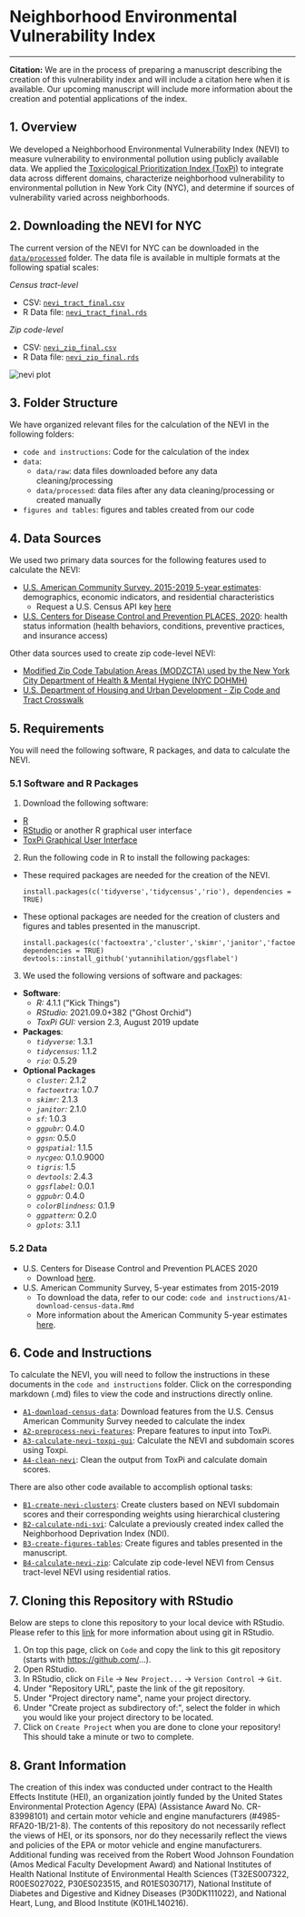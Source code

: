 # Neighborhood Environmental Vulnerability Index 
***

**Citation:** We are in the process of preparing a manuscript describing the creation of this vulnerability index and will include a citation here when it is available. Our upcoming manuscript will include more information about the creation and potential applications of the index.

## 1. Overview
We developed a Neighborhood Environmental Vulnerability Index (NEVI) to measure vulnerability to environmental pollution using publicly available data. We applied the [Toxicological Prioritization Index (ToxPi)](https://toxpi.org/) to integrate data across different domains, characterize neighborhood vulnerability to environmental pollution in New York City (NYC), and determine if sources of vulnerability varied across neighborhoods.

## 2. Downloading the NEVI for NYC
The current version of the NEVI for NYC can be downloaded in the [`data/processed`](https://github.com/jstingone/nvi/tree/main/data/processed) folder. The data file is available in multiple formats at the following spatial scales:

*Census tract-level*
- CSV: [`nevi_tract_final.csv`](https://github.com/jstingone/nvi/blob/main/data/processed/nevi_tract_final.csv)
- R Data file: [`nevi_tract_final.rds`](https://github.com/jstingone/nvi/blob/main/data/processed/nevi_tract_final.rds)

*Zip code-level*
- CSV: [`nevi_zip_final.csv`](https://github.com/jstingone/nvi/blob/main/data/processed/nevi_zip_final.csv)
- R Data file: [`nevi_zip_final.rds`](https://github.com/jstingone/nvi/blob/main/data/processed/nevi_zip_final.rds)

![nevi plot](https://raw.githubusercontent.com/jstingone/nvi/main/figures%20and%20tables/figures/fig_nevi.png)

## 3. Folder Structure
We have organized relevant files for the calculation of the NEVI in the following folders:
- `code and instructions`: Code for the calculation of the index
- `data`: 
	- `data/raw`: data files downloaded before any data cleaning/processing
	- `data/processed`: data files after any data cleaning/processing or created manually
- `figures and tables`: figures and tables created from our code


## 4. Data Sources
We used two primary data sources for the following features used to calculate the NEVI:
- [U.S. American Community Survey, 2015-2019 5-year estimates](https://www.census.gov/data/developers/data-sets/acs-5year.2019.html): demographics, economic indicators, and residential characteristics
	- Request a U.S. Census API key [here](https://api.census.gov/data/key_signup.html)
- [U.S. Centers for Disease Control and Prevention PLACES, 2020](https://chronicdata.cdc.gov/500-Cities-Places/PLACES-Local-Data-for-Better-Health-Place-Data-202/q8xq-ygsk): health status information (health behaviors, conditions, preventive practices, and insurance access)

Other data sources used to create zip code-level NEVI:
- [Modified Zip Code Tabulation Areas (MODZCTA) used by the New York City Department of Health & Mental Hygiene (NYC DOHMH)](https://data.cityofnewyork.us/Health/Modified-Zip-Code-Tabulation-Areas-MODZCTA-/pri4-ifjk)
- [U.S. Department of Housing and Urban Development - Zip Code and Tract Crosswalk](https://www.huduser.gov/portal/datasets/usps_crosswalk.html)


## 5. Requirements
You will need the following software, R packages, and data to calculate the NEVI.

### 5.1 Software and R Packages
1. Download the following software: 
- [R](https://cran.r-project.org/bin/windows/base/)
- [RStudio](https://www.rstudio.com/products/rstudio/download/#download) or another R graphical user interface
- [ToxPi Graphical User Interface](https://toxpi.org/)
2. Run the following code in R to install the following packages:
- These required packages are needed for the creation of the NEVI. 
	```installation_nevi	
	install.packages(c('tidyverse','tidycensus','rio'), dependencies = TRUE)
	```
- These optional packages are needed for the creation of clusters and figures and tables presented in the manuscript.
	```installation_figs_tabs
	install.packages(c('factoextra','cluster','skimr','janitor','factoextra','sf','ggpubr','ggsn','ggspatial','tigris','ggsflabel','ggpubr','colorBlindness','ggpattern','gplots'), dependencies = TRUE)
	devtools::install_github('yutannihilation/ggsflabel')
	```
3. We used the following versions of software and packages:
- **Software**:
	- *R:* 4.1.1 ("Kick Things")
	- *RStudio:* 2021.09.0+382 ("Ghost Orchid")
	- *ToxPi GUI:* version 2.3, August 2019 update
- **Packages**:
	- *`tidyverse`:* 1.3.1 
	- *`tidycensus`:* 1.1.2 
	- *`rio`:* 0.5.29 
- **Optional Packages**
	- *`cluster`:* 2.1.2 
	- *`factoextra`:* 1.0.7 
	- *`skimr`:* 2.1.3 
	- *`janitor`:* 2.1.0 
	- *`sf`:* 1.0.3 
	- *`ggpubr`:* 0.4.0 
	- *`ggsn`:* 0.5.0 
	- *`ggspatial`:* 1.1.5 
	- *`nycgeo`:* 0.1.0.9000 
	- *`tigris`:* 1.5 
	- *`devtools`:* 2.4.3
	- *`ggsflabel`:* 0.0.1 
	- *`ggpubr`:* 0.4.0 
	- *`colorBlindness`:* 0.1.9 
	- *`ggpattern`:* 0.2.0 
	- *`gplots`:* 3.1.1 


### 5.2 Data
- U.S. Centers for Disease Control and Prevention PLACES 2020
	- Download [here](https://chronicdata.cdc.gov/500-Cities-Places/PLACES-Local-Data-for-Better-Health-Place-Data-202/q8xq-ygsk).
- U.S. American Community Survey, 5-year estimates from 2015-2019
	- To download the data, refer to our code: `code and instructions/A1-download-census-data.Rmd`
	- More information about the American Community 5-year estimates [here](https://www.census.gov/data/developers/data-sets/acs-5year.2019.html).


## 6. Code and Instructions
To calculate the NEVI, you will need to follow the instructions in these documents in the `code and instructions` folder. Click on the corresponding markdown (.md) files to view the code and instructions directly online.
- [`A1-download-census-data`](https://github.com/jstingone/nvi/blob/main/code%20and%20instructions/A1-download-census-data.md): Download features from the U.S. Census American Community Survey needed to calculate the index 
- [`A2-preprocess-nevi-features`](https://github.com/jstingone/nvi/blob/main/code%20and%20instructions/A2-preprocess-nevi-features.md): Prepare features to input into ToxPi.
- [`A3-calculate-nevi-toxpi-gui`](https://github.com/jstingone/nvi/blob/main/code%20and%20instructions/A3-calculate-nevi-toxpi-gui.docx): Calculate the NEVI and subdomain scores using Toxpi.
- [`A4-clean-nevi`](https://github.com/jstingone/nvi/blob/main/code%20and%20instructions/A4-clean-nevi.md): Clean the output from ToxPi and calculate domain scores.

There are also other code available to accomplish optional tasks:
- [`B1-create-nevi-clusters`](https://github.com/jstingone/nvi/blob/main/code%20and%20instructions/B1-create-nevi-clusters.md): Create clusters based on NEVI subdomain scores and their corresponding weights using hierarchical clustering
- [`B2-calculate-ndi-svi`](https://github.com/jstingone/nvi/blob/main/code%20and%20instructions/B3-calculate-ndi-svi.Rmd): Calculate a previously created index called the Neighborhood Deprivation Index (NDI).
- [`B3-create-figures-tables`](https://github.com/jstingone/nvi/blob/main/code%20and%20instructions/B4-create-figures-tables.Rmd): Create figures and tables presented in the manuscript.
- [`B4-calculate-nevi-zip`](https://github.com/jstingone/nvi/blob/main/code%20and%20instructions/B5-calculate-nevi-zip.md): Calculate zip code-level NEVI from Census tract-level NEVI using residential ratios.

## 7. Cloning this Repository with RStudio
Below are steps to clone this repository to your local device with RStudio. Please refer to this [link](https://resources.github.com/github-and-rstudio/) for more information about using git in RStudio.

1. On top this page, click on `Code` and copy the link to this git repository (starts with https://github.com/...).
2. Open RStudio.
3. In RStudio, click on `File` &rarr; `New Project...` &rarr; `Version Control` &rarr; `Git`.
4. Under "Repository URL", paste the link of the git repository.
5. Under "Project directory name", name your project directory.
6. Under "Create project as subdirectory of:", select the folder in which you would like your project directory to be located.
7. Click on `Create Project` when you are done to clone your repository! This should take a minute or two to complete.

## 8. Grant Information
The creation of this index was conducted under contract to the Health Effects Institute (HEI), an organization jointly funded by the United States Environmental Protection Agency (EPA) (Assistance Award No. CR-83998101) and certain motor vehicle and engine manufacturers (#4985-RFA20-1B/21-8). The contents of this repository do not necessarily reflect the views of HEI, or its sponsors, nor do they necessarily reflect the views and policies of the EPA or motor vehicle and engine manufacturers. Additional funding was received from the Robert Wood Johnson Foundation (Amos Medical Faculty Development Award) and National Institutes of Health National Institute of Environmental Health Sciences (T32ES007322, R00ES027022, P30ES023515, and R01ES030717), National Institute of Diabetes and Digestive and Kidney Diseases (P30DK111022), and National Heart, Lung, and Blood Institute (K01HL140216).
